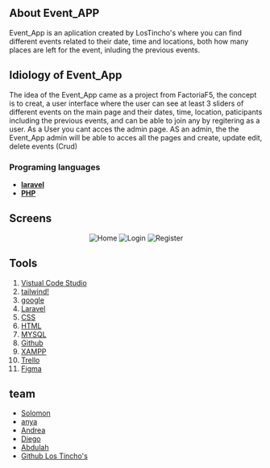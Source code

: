 ## About Event_APP

Event_App is an aplication created by LosTincho's where you can find different events related to their date, time and locations, both how many places are left for the event, inluding the previous events.

## Idiology of Event_App

The idea of the Event_App came as a project from FactoriaF5, the concept is to creat, a user interface where the user can see at least 3 sliders of different events on the main page and their dates, time, location, paticipants including the previous events, and can be able to join any by regitering as a user. As a User you cant acces the admin page.
AS an admin, the the Event_App admin will be able to acces all the pages and create, update edit, delete events (Crud)

### Programing languages  

- **[laravel](https://laravel.com)**
- **[PHP](https://www.php.net/interface)**

 ## Screens
 <p  align="center">
<img src="./images/homepage.png" alt="Home">
<img src="./images/login.png" alt="Login" >
<img src="./images/register.png" alt="Register">
</p>

## Tools 
<ol>
<li><a href="https://code.visualstudio.com/">Vistual Code Studio</a></li>
<li><a href="https://tailwindcss.com/">tailwind!</a></li>
<li><a href="https://www.google.com/">google</a></li>
<li><a href="https://laravel.com/">Laravel</a></li>
<li><a href="https://www.w3schools.com/css/">CSS</a></li>
<li><a href="https://www.w3schools.com/html/">HTML</a></li>
<li><a href="https://www.mysql.com/">MYSQL</a></li>
<li><a href="https://github.com/">Github</a></li>
<li><a href="https://www.apachefriends.org/index.html">XAMPP</a></li>
<li><a href="https://trello.com/">Trello</a></li>
<li><a href="https://www.figma.com/">Figma</a></li>
</ol>


 ## team
- [Solomon]( https://github.com/solomonclark)
- [anya]( https://github.com/a-xo)
- [Andrea]( https://github.com/Andreabcm)
- [Diego]( https://github.com/diegognzv)
- [Abdulah](https://github.com/PPIICCAA)
- [Github Los Tincho's](https://github.com/losTinchos)

